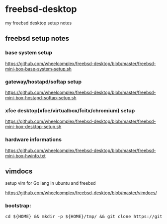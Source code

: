 # freebsd-desktop
my freebsd desktop setup notes

## freebsd setup notes

### base system setup

https://github.com/wheelcomplex/freebsd-desktop/blob/master/freebsd-mini-box-base-system-setup.sh

### gateway/hostapd/softap setup

https://github.com/wheelcomplex/freebsd-desktop/blob/master/freebsd-mini-box-hostapd-softap-setup.sh

### xfce desktop(xfce/virtualbox/fcitx/chromium) setup

https://github.com/wheelcomplex/freebsd-desktop/blob/master/freebsd-mini-box-desktop-setup.sh

### hardware informations

https://github.com/wheelcomplex/freebsd-desktop/blob/master/freebsd-mini-box-hwinfo.txt

## vimdocs

setup vim for Go lang in ubuntu and freebsd

https://github.com/wheelcomplex/freebsd-desktop/blob/master/vimdocs/

### bootstrap:
<pre>
cd ${HOME} && mkdir -p ${HOME}/tmp/ && git clone https://github.com/wheelcomplex/freebsd-desktop.git ${HOME}/tmp/freebsd-desktop/ && ${HOME}/tmp/freebsd-desktop/vimdocs/vim-ubuntu-free    bsd-setup-for-go.sh
</pre>
